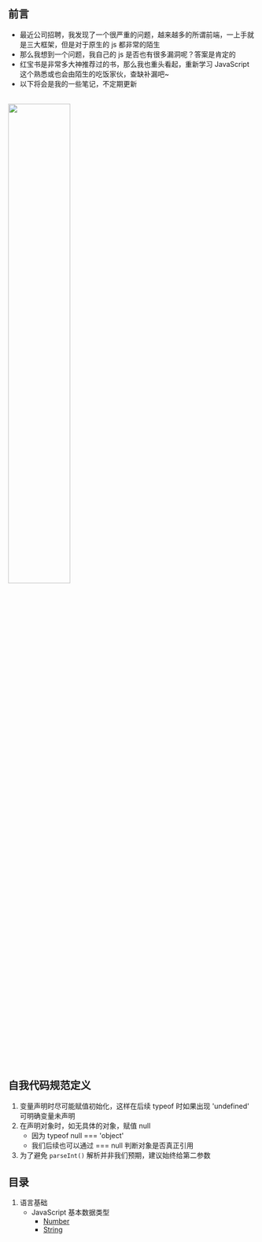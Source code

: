 ## 前言

+ 最近公司招聘，我发现了一个很严重的问题，越来越多的所谓前端，一上手就是三大框架，但是对于原生的 js 都非常的陌生
+ 那么我想到一个问题，我自己的 js 是否也有很多漏洞呢？答案是肯定的
+ 红宝书是非常多大神推荐过的书，那么我也重头看起，重新学习 JavaScript 这个熟悉或也会由陌生的吃饭家伙，查缺补漏吧~
+ 以下将会是我的一些笔记，不定期更新
<br />

<img width="50%" src="https://p1-juejin.byteimg.com/tos-cn-i-k3u1fbpfcp/c2f464a8198a45819534b81de92f464b~tplv-k3u1fbpfcp-watermark.image"/>




## 自我代码规范定义

1. 变量声明时尽可能赋值初始化，这样在后续 typeof 时如果出现 'undefined' 可明确变量未声明
2. 在声明对象时，如无具体的对象，赋值 null
   - 因为 typeof null === 'object'
   - 我们后续也可以通过 === null 判断对象是否真正引用
3. 为了避免 `parseInt()` 解析并非我们预期，建议始终给第二参数



## 目录

1. 语言基础
    + JavaScript 基本数据类型
        - [Number](https://github.com/milk0v0/learnRed/blob/master/1.%20JavaScript%20%E5%9F%BA%E6%9C%AC%E6%95%B0%E6%8D%AE%E7%B1%BB%E5%9E%8B/Number%20%E5%92%8C%20String.md#%E5%85%B3%E4%BA%8E-number)
        - [String](https://github.com/milk0v0/learnRed/blob/master/1.%20JavaScript%20%E5%9F%BA%E6%9C%AC%E6%95%B0%E6%8D%AE%E7%B1%BB%E5%9E%8B/Number%20%E5%92%8C%20String.md#%E5%85%B3%E4%BA%8Estring)

